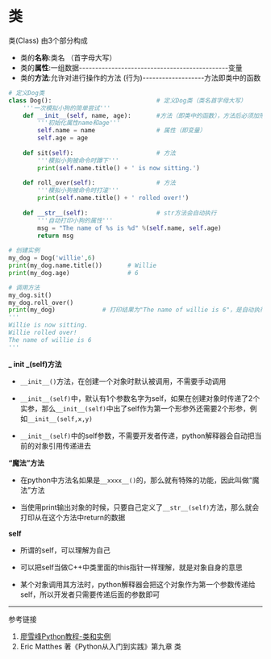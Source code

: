 # 类

类(Class) 由3个部分构成

- 类的**名称**:类名 （首字母大写）
- 类的**属性**:一组数据----------------------------------------------变量
- 类的**方法**:允许对进行操作的方法 (行为)-------------------方法即类中的函数

```python
# 定义Dog类
class Dog():                             # 定义Dog类（类名首字母大写）
    '''一次模拟小狗的简单尝试'''
    def __init__(self, name, age):       #方法（即类中的函数），方法后必须加形参self
        '''初始化属性name和age'''
        self.name = name                 # 属性（即变量）
        self.age = age                   
        
    def sit(self):                       # 方法
        '''模拟小狗被命令时蹲下'''
        print(self.name.title() + ' is now sitting.')
        
    def roll_over(self):                 # 方法
        '''模拟小狗被命令时打滚'''
        print(self.name.title() + ' rolled over!')
        
    def __str__(self):                   # str方法会自动执行
        '''自动打印小狗的属性'''
        msg = "The name of %s is %d" %(self.name, self.age)
        return msg
        
# 创建实例
my_dog = Dog('willie',6)
print(my_dog.name.title())       # Willie
print(my_dog.age)                # 6

# 调用方法
my_dog.sit()       
my_dog.roll_over()
print(my_dog)             # 打印结果为"The name of willie is 6"，是自动执行__str__(self)的结果
'''
Willie is now sitting.
Willie rolled over!
The name of willie is 6
'''

```

**_ __init__ _(self)方法**

- `__init__()`方法，在创建一个对象时默认被调用，不需要手动调用

- `__init__(self)`中，默认有1个参数名字为self，如果在创建对象时传递了2个实参，那么`__init__(self)`中出了self作为第一个形参外还需要2个形参，例如`__init__(self,x,y)`

- `__init__(self)`中的self参数，不需要开发者传递，python解释器会自动把当前的对象引用传递进去

**“魔法”方法**

- 在python中方法名如果是`__xxxx__()`的，那么就有特殊的功能，因此叫做“魔法”方法

- 当使用print输出对象的时候，只要自己定义了`__str__(self)`方法，那么就会打印从在这个方法中return的数据

**self**

- 所谓的self，可以理解为自己

- 可以把self当做C++中类里面的this指针一样理解，就是对象自身的意思

- 某个对象调用其方法时，python解释器会把这个对象作为第一个参数传递给self，所以开发者只需要传递后面的参数即可

  







-----

参考链接

1. [廖雪峰Python教程-类和实例](<https://www.liaoxuefeng.com/wiki/1016959663602400/1017496031185408>)
2. Eric Matthes 著《Python从入门到实践》第九章 类